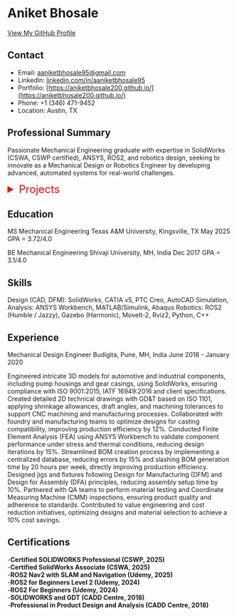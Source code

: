 # Aniket Bhosale

[View My GitHub Profile](https://github.com/aniketbhosale200)

## Contact
- Email: aaniketbhosale95@gmail.com
- LinkedIn: [linkedin.com/in/aaniketbhosale95](https://linkedin.com/in/aaniketbhosale95)
- Portfolio: [https://aniketbhosale200.github.io/](https://aniketbhosale200.github.io/)
- Phone: +1 (346) 471-9452
- Location: Austin, TX

## Professional Summary
Passionate Mechanical Engineering graduate with expertise in SolidWorks (CSWA, CSWP certified), ANSYS, ROS2, and robotics design, seeking to innovate as a Mechanical Design or Robotics Engineer by developing advanced, automated systems for real-world challenges.

<!-- Add Dropdown Here -->
<details>
  <summary style="font-size: 24px; color: red;">Projects</summary>
  <ul>
    <li><a href="/projects/master_thesis_robot/">Master’s Thesis Robot</a></li>
    <li><a href="/projects/differential_drive_robot.html/">Differential Drive Robot</a></li>
    <li><a href="/projects/mecanum_wheel_robot/">Mecanum Wheel Robot</a></li>
  </ul>
</details>  

## Education
MS Mechanical Engineering
Texas A&M University, Kingsville, TX
May 2025
GPA = 3.72/4.0

BE Mechanical Engineering
Shivaji University, MH, India
Dec 2017
GPA = 3.1/4.0

## Skills
Design (CAD, DFM): SolidWorks, CATIA v5, PTC Creo, AutoCAD
Simulation, Analysis: ANSYS Workbench, MATLAB/Simulink, Abaqus
Robotics: ROS2 (Humble / Jazzy), Gazebo (Harmonic), MoveIt-2, Rviz2, Python, C++

## Experience
Mechanical Design Engineer
Budigita, Pune, MH, India
June 2018 - January 2020

Engineered intricate 3D models for automotive and industrial components, including pump housings and gear casings, using SolidWorks, ensuring compliance with ISO 9001:2015, IATF 16949:2016 and client specifications.
Created detailed 2D technical drawings with GD&T based on ISO 1101, applying shrinkage allowances, draft angles, and machining tolerances to support CNC machining and manufacturing processes.
Collaborated with foundry and manufacturing teams to optimize designs for casting compatibility, improving production efficiency by 12%. Conducted Finite Element Analysis (FEA) using ANSYS Workbench to validate component performance under stress and thermal conditions, reducing design iterations by 15%.
Streamlined BOM creation process by implementing a centralized database, reducing errors by 15% and slashing BOM generation time by 20 hours per week, directly improving production efficiency.
Designed jigs and fixtures following Design for Manufacturing (DFM) and Design for Assembly (DFA) principles, reducing assembly setup time by 10%. Partnered with QA teams to perform material testing and Coordinate Measuring Machine (CMM) inspections, ensuring product quality and adherence to standards.
Contributed to value engineering and cost reduction initiatives, optimizing designs and material selection to achieve a 10% cost savings.

## Certifications
-**Certified SOLIDWORKS Professional (CSWP, 2025)**  
-**Certified SolidWorks Associate (CSWA, 2025)**  
-**ROS2 Nav2 with SLAM and Navigation (Udemy, 2025)**  
-**ROS2 for Beginners Level 2 (Udemy, 2024)**  
-**ROS2 For Beginners (Udemy, 2024)**  
-**SOLIDWORKS and GDT (CADD Centre, 2018)**  
-**Professional in Product Design and Analysis (CADD Centre, 2018)**  
